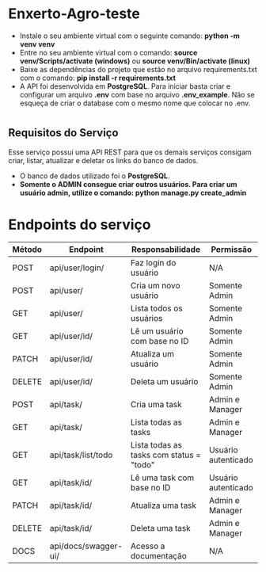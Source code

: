 # Enxerto-Agro-teste

 - Instale o seu ambiente virtual com o seguinte comando: **python -m venv venv**
 - Entre no seu ambiente virtual com o comando: **source venv/Scripts/activate (windows)** ou **source venv/Bin/activate (linux)**
 - Baixe as dependências do projeto que estão no arquivo requirements.txt com o comando: **pip install -r requirements.txt**
 - A API foi desenvolvida em  **PostgreSQL**. Para iniciar basta criar e configurar um arquivo  **.env** com base no arquivo  **.env_example**. Não se esqueça de criar o database com o mesmo nome que colocar no .env.

#

## Requisitos do Serviço

Esse serviço possui uma API REST para que os demais serviços consigam criar, listar, atualizar e deletar os links do banco de dados.

- O banco de dados utilizado foi  o **PostgreSQL**.
- **Somente o ADMIN consegue criar outros usuários. Para criar um usuário admin, utilize o comando: python manage.py create_admin**

#

# Endpoints do serviço

| Método | Endpoint             | Responsabilidade                               | Permissão           |
| ------ | -------------------- | ---------------------------------------------- | ------------------- |
| POST   | api/user/login/      | Faz login do usuário                           | N/A                 |
| POST   | api/user/            | Cria um novo usuário                           | Somente Admin       |
| GET    | api/user/            | Lista todos os usuários                        | Somente Admin       |
| GET    | api/user/id/         | Lê um usuário com base no ID                   | Somente Admin       |
| PATCH  | api/user/id/         | Atualiza um usuário                            | Somente Admin       | 
| DELETE | api/user/id/         | Deleta um usuário                              | Somente Admin       |
| POST   | api/task/            | Cria uma task                                  | Admin e Manager     |
| GET    | api/task/            | Lista todas as tasks                           | Admin e Manager     |
| GET    | api/task/list/todo   | Lista todas as tasks com status = "todo"       | Usuário autenticado |
| GET    | api/task/id/         | Lê uma task com base no ID                     | Usuário autenticado |
| PATCH  | api/task/id/         | Atualiza uma task                              | Admin e Manager     |
| DELETE | api/task/id/         | Deleta uma task                                | Admin e Manager     |
| DOCS   | api/docs/swagger-ui/ | Acesso a documentação                          | N/A                 |


